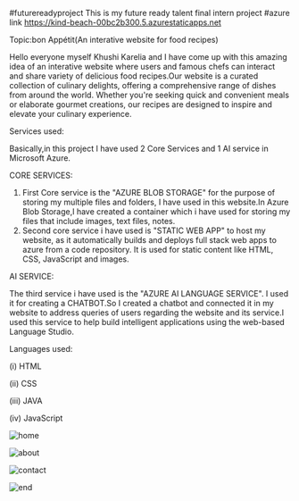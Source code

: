 #futurereadyproject
This is my future ready talent final intern project
#azure link https://kind-beach-00bc2b300.5.azurestaticapps.net

Topic:bon Appétit(An interative website for food recipes)

Hello everyone myself Khushi Karelia and I have come up with this amazing idea of an interative website where users and famous chefs can interact and share variety of delicious food recipes.Our website is a curated collection of culinary delights, offering a comprehensive range of dishes from around the world. Whether you're seeking quick and convenient meals or elaborate gourmet creations, our recipes are designed to inspire and elevate your culinary experience.

Services used:

Basically,in this project I have used 2 Core Services and 1 AI service in Microsoft Azure.

CORE SERVICES:

 1) First Core service is the "AZURE BLOB STORAGE" for the purpose of storing my multiple files and folders, I have used in this website.In Azure Blob Storage,I have created a container which i have used for storing my files that include images, text files, notes.
 2) Second core service i have used is "STATIC WEB APP" to host my website, as it automatically builds and deploys full stack web apps to azure from a code repository. It is used for static content like HTML, CSS, JavaScript and images.

AI SERVICE:

The third service i have used is the "AZURE AI LANGUAGE SERVICE". I used it for creating a CHATBOT.So I created a chatbot and connected it in my website to address queries of users regarding the website and its service.I used this service to help build intelligent applications using the web-based Language Studio.

Languages used:

(i) HTML

(ii) CSS

(iii) JAVA 

(iv) JavaScript


![home](https://github.com/khushik-17/frtproject/assets/161970328/7b55f703-262b-46d4-90d0-e4709487f839)

![about](https://github.com/khushik-17/frtproject/assets/161970328/b2110b23-231b-4985-8107-215d10428389)

![contact](https://github.com/khushik-17/frtproject/assets/161970328/fda2710e-3a46-443c-b04c-e7480917e887)

![end](https://github.com/khushik-17/frtproject/assets/161970328/29e1fb3a-0ed8-4e6f-92ff-9d97427b2954)




 
